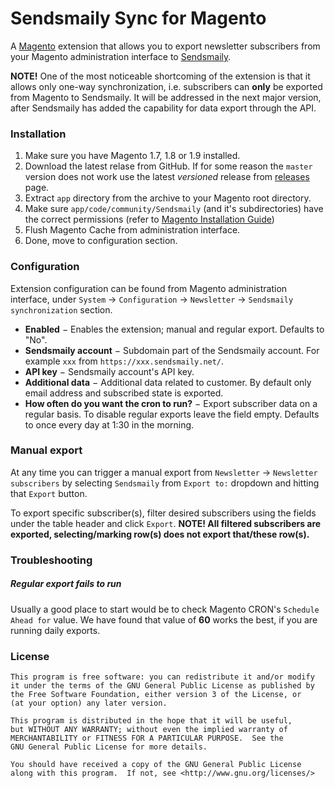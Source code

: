 # Sendsmaily Sync for Magento
A [Magento](http://magento.com/ "eCommerce Software & eCommerce Platform Solutions | Magento") extension that allows you to export newsletter subscribers from your Magento administration interface to [Sendsmaily](https://sendsmaily.com/ "Sendsmaily").

**NOTE!** One of the most noticeable shortcoming of the extension is that it allows only one-way synchronization, i.e. subscribers can **only** be exported from Magento to Sendsmaily. It will be addressed in the next major version, after Sendsmaily has added the capability for data export through the API.

### Installation
1. Make sure you have Magento 1.7, 1.8 or 1.9 installed.
2. Download the latest relase from GitHub. If for some reason the `master` version does not work use the latest *versioned* release from [releases](https://github.com/sendsmaily/Sendsmaily-Sync-for-Magento/releases) page.
2. Extract `app` directory from the archive to your Magento root directory.
3. Make sure `app/code/community/Sendsmaily` (and it's subdirectories) have the correct permissions (refer to [Magento Installation Guide](http://www.magentocommerce.com/knowledge-base/entry/ce18-and-ee113-installing#install-privs "Installing and Verifying Magento Community Edition (CE) and Enterprise Edition (EE)"))
4. Flush Magento Cache from administration interface.
5. Done, move to configuration section.

### Configuration
Extension configuration can be found from Magento administration interface, under `System` &rarr; `Configuration` &rarr; `Newsletter` &rarr; `Sendsmaily synchronization` section.

* **Enabled** &minus; Enables the extension; manual and regular export. Defaults to "No".
* **Sendsmaily account** &minus; Subdomain part of the Sendsmaily account. For example `xxx` from `https://xxx.sendsmaily.net/`.
* **API key** &minus; Sendsmaily account's API key.
* **Additional data** &minus; Additional data related to customer. By default only email address and subscribed state is exported.
* **How often do you want the cron to run?** &minus; Export subscriber data on a regular basis. To disable regular exports leave the field empty. Defaults to once every day at 1:30 in the morning.

### Manual export
At any time you can trigger a manual export from `Newsletter` &rarr; `Newsletter subscribers` by selecting `Sendsmaily` from `Export to:` dropdown and hitting that `Export` button.

To export specific subscriber(s), filter desired subscribers using the fields under the table header and click `Export`. **NOTE! All filtered subscribers are exported, selecting/marking row(s) does not export that/these row(s).**

### Troubleshooting
##### Regular export fails to run
Usually a good place to start would be to check Magento CRON's `Schedule Ahead for` value. We have found that value of **60** works the best, if you are running daily exports.

### License
```
This program is free software: you can redistribute it and/or modify
it under the terms of the GNU General Public License as published by
the Free Software Foundation, either version 3 of the License, or
(at your option) any later version.

This program is distributed in the hope that it will be useful,
but WITHOUT ANY WARRANTY; without even the implied warranty of
MERCHANTABILITY or FITNESS FOR A PARTICULAR PURPOSE.  See the
GNU General Public License for more details.

You should have received a copy of the GNU General Public License
along with this program.  If not, see <http://www.gnu.org/licenses/>
```
